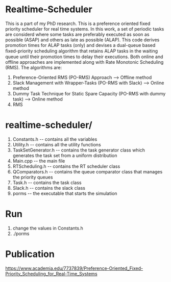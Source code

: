 # Realtime-Scheduler

This is a part of my PhD research. This is a preference oriented fixed priority scheduler for real time systems. In this work, a set of periodic tasks are considerd where some tasks are preferably executed as soon as possible (ASAP) and others as late as possible (ALAP). This code derives promotion times for ALAP tasks (only) and devises a dual-queue based ﬁxed-priority scheduling algorithm that retains ALAP tasks in the waiting queue until their promotion times to delay their executions. Both online and offline approaches are implemented along with Rate Monotonic Scheduling (RMS). The algorithms are:

1. Preference-Oriented RMS (PO-RMS) Approach --> Offline method
2. Slack Management with Wrapper-Tasks (PO-RMS with Slack) --> Online method
3. Dummy Task Technique for Static Spare Capacity (PO-RMS with dummy task) --> Online method
4. RMS

# realtime-scheduler/

1. Constants.h -- contains all the variables
2. Utility.h -- contains all the utility functions
3. TaskSetGenerator.h -- contains the task generator class which generates the task set from a uniform distribution
4. Main.cpp -- the main file
5. RTScheduling.h -- contains the RT scheduler class
6. QComparators.h -- contains the queue comparator class that manages the priority queues
7. Task.h -- contains the task class 
8. Slack.h -- contains the slack class
9. porms -- the executable that starts the simulation

# Run

1. change the values in Constants.h
2. ./porms

# Publication

<https://www.academia.edu/7737839/Preference-Oriented_Fixed-Priority_Scheduling_for_Real-Time_Systems>
